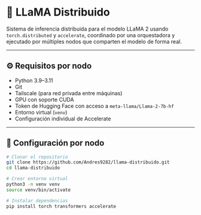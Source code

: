 # 🧠 LLaMA Distribuido

Sistema de inferencia distribuida para el modelo LLaMA 2 usando `torch.distributed` y `accelerate`, coordinado por una orquestadora y ejecutado por múltiples nodos que comparten el modelo de forma real.

---

## ⚙️ Requisitos por nodo

- Python 3.9–3.11
- Git
- Tailscale (para red privada entre máquinas)
- GPU con soporte CUDA
- Token de Hugging Face con acceso a `meta-llama/Llama-2-7b-hf`
- Entorno virtual (`venv`)
- Configuración individual de Accelerate

---

## 🧭 Configuración por nodo

```bash
# Clonar el repositorio
git clone https://github.com/Andres9282/llama-distribuido.git
cd llama-distribuido

# Crear entorno virtual
python3 -m venv venv
source venv/bin/activate

# Instalar dependencias
pip install torch transformers accelerate
